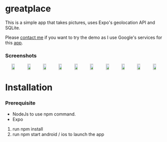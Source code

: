 # greatplace

This is a simple app that takes pictures, uses Expo's geolocation API and SQLite.

Please [contact me](mailto:nahcnats@gmail.com) if you want to try the demo as I use Google's services for this [app](https://expo.io/@nahcnats/projects/great-places).

### Screenshots

<div align="center">
  <div style="display: flex; align-items: flex-start; padding-horizontal: 1rem">
    <img src="https://github.com/nahcnats/screenshots/blob/main/greateplaces/Screenshot01.png" width="20%"/>
    <img src="https://github.com/nahcnats/screenshots/blob/main/greateplaces/Screenshot02.png" width="20%"/>
    <img src="https://github.com/nahcnats/screenshots/blob/main/greateplaces/Screenshot03.png" width="20%"/>
    <img src="https://github.com/nahcnats/screenshots/blob/main/greateplaces/Screenshot04.png" width="20%"/>
    <img src="https://github.com/nahcnats/screenshots/blob/main/greateplaces/Screenshot05.png" width="20%"/>
    <img src="https://github.com/nahcnats/screenshots/blob/main/greateplaces/Screenshot06.png" width="20%"/>
    <img src="https://github.com/nahcnats/screenshots/blob/main/greateplaces/Screenshot07.png" width="20%"/>
    <img src="https://github.com/nahcnats/screenshots/blob/main/greateplaces/Screenshot08.png" width="20%"/>
    <img src="https://github.com/nahcnats/screenshots/blob/main/greateplaces/Screenshot09.png" width="20%"/>
    <img src="https://github.com/nahcnats/screenshots/blob/main/greateplaces/Screenshot10.png" width="20%"/>
  </div>
</div>

# Installation

### Prerequisite

-   NodeJs to use npm command.
-   Expo

1. run npm install
2. run npm start android / ios to launch the app
